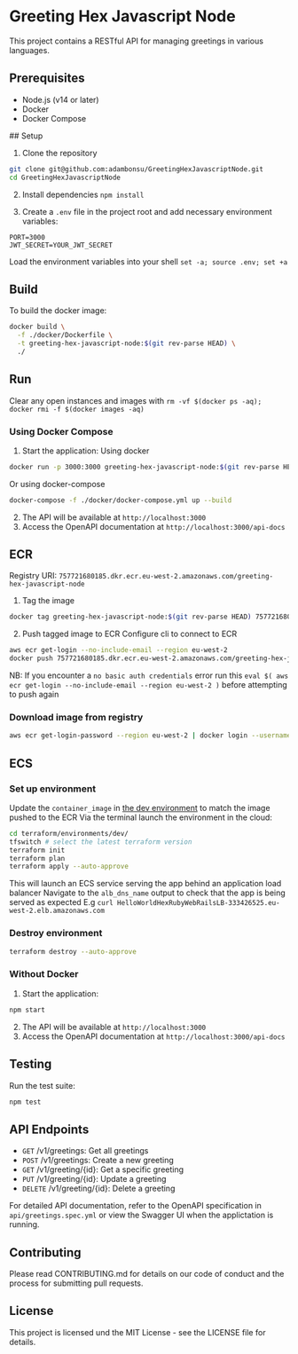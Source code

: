 # Greeting Hex Javascript Node

This project contains a RESTful API for managing greetings in various languages.

## Prerequisites

- Node.js (v14 or later)
- Docker
- Docker Compose

## Setup

1. Clone the repository

```bash
git clone git@github.com:adambonsu/GreetingHexJavascriptNode.git
cd GreetingHexJavascriptNode

```

2. Install dependencies
   `npm install`

3. Create a `.env` file in the project root and add necessary environment variables:

```
PORT=3000
JWT_SECRET=YOUR_JWT_SECRET
```

Load the environment variables into your shell
`set -a; source .env; set +a`

## Build

To build the docker image:

```bash
docker build \
  -f ./docker/Dockerfile \
  -t greeting-hex-javascript-node:$(git rev-parse HEAD) \
  ./

```

## Run

Clear any open instances and images with `rm -vf $(docker ps -aq); docker rmi -f $(docker images -aq)`

### Using Docker Compose

1. Start the application:
   Using docker

```bash
docker run -p 3000:3000 greeting-hex-javascript-node:$(git rev-parse HEAD)

```

Or using docker-compose

```bash
docker-compose -f ./docker/docker-compose.yml up --build

```

2. The API will be available at `http://localhost:3000`
3. Access the OpenAPI documentation at `http://localhost:3000/api-docs`

## ECR

Registry URI: `757721680185.dkr.ecr.eu-west-2.amazonaws.com/greeting-hex-javascript-node`

1. Tag the image

```bash
docker tag greeting-hex-javascript-node:$(git rev-parse HEAD) 757721680185.dkr.ecr.eu-west-2.amazonaws.com/greeting-hex-javascript-node:$(git rev-parse HEAD)
```

2. Push tagged image to ECR
   Configure cli to connect to ECR

```bash
aws ecr get-login --no-include-email --region eu-west-2
docker push 757721680185.dkr.ecr.eu-west-2.amazonaws.com/greeting-hex-javascript-node:$(git rev-parse HEAD)
```

NB: If you encounter a `no basic auth credentials` error run this `eval $( aws ecr get-login --no-include-email --region eu-west-2 )` before attempting to push again

### Download image from registry

```bash
aws ecr get-login-password --region eu-west-2 | docker login --username AWS --password-stdin ${ECR_REGISTRY}

```

## ECS

### Set up environment

Update the `container_image` in [the dev environment](./terraform/environments/dev/main.tf) to match the image pushed to the ECR
Via the terminal launch the environment in the cloud:

```bash
cd terraform/environments/dev/
tfswitch # select the latest terraform version
terraform init
terraform plan
terraform apply --auto-approve

```

This will launch an ECS service serving the app behind an application load balancer
Navigate to the `alb_dns_name` output to check that the app is being served as expected
E.g `curl HelloWorldHexRubyWebRailsLB-333426525.eu-west-2.elb.amazonaws.com`

### Destroy environment

```bash
terraform destroy --auto-approve

```

### Without Docker

1. Start the application:

```bash
npm start

```

2. The API will be available at `http://localhost:3000`
3. Access the OpenAPI documentation at `http://localhost:3000/api-docs`

## Testing

Run the test suite:

```bash
npm test

```

## API Endpoints

- `GET` /v1/greetings: Get all greetings
- `POST` /v1/greetings: Create a new greeting
- `GET` /v1/greeting/{id}: Get a specific greeting
- `PUT` /v1/greeting/{id}: Update a greeting
- `DELETE` /v1/greeting/{id}: Delete a greeting

For detailed API documentation, refer to the OpenAPI specification in `api/greetings.spec.yml` or view the Swagger UI when the applictation is running.

## Contributing

Please read CONTRIBUTING.md for details on our code of conduct and the process for submitting pull requests.

## License

This project is licensed und the MIT License - see the LICENSE file for details.
